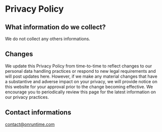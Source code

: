 # Privacy Policy

## What information do we collect?

We do not collect any others informations.

## Changes

We update this Privacy Policy from time-to-time to reflect changes to our personal data handling practices or respond to new legal requirements and will post updates here. However, if we make any material changes that have a substantive and adverse impact on your privacy, we will provide notice on this website for your approval prior to the change becoming effective. We encourage you to periodically review this page for the latest information on our privacy practices.

## Contact informations

contact@onruntime.com